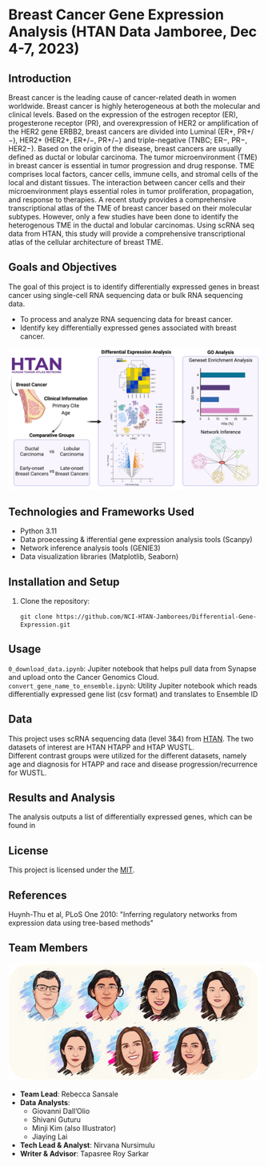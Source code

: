 # Breast Cancer Gene Expression Analysis (HTAN Data Jamboree, Dec 4-7, 2023)

## Introduction

Breast cancer is the leading cause of cancer-related death in women worldwide. Breast cancer is highly heterogeneous at both the molecular and clinical levels. Based on the expression of the estrogen receptor (ER), progesterone receptor (PR), and overexpression of HER2 or amplification of the HER2 gene ERBB2, breast cancers are divided into Luminal (ER+, PR+/−), HER2+ (HER2+, ER+/−, PR+/−) and triple-negative (TNBC; ER−, PR−, HER2−). Based on the origin of the disease, breast cancers are usually defined as ductal or lobular carcinoma. 
The tumor microenvironment (TME) in breast cancer is essential in tumor progression and drug response. TME comprises local factors, cancer cells, immune cells, and stromal cells of the local and distant tissues. The interaction between cancer cells and their microenvironment plays essential roles in tumor proliferation, propagation, and response to therapies. A recent study provides a comprehensive transcriptional atlas of the TME of breast cancer based on their molecular subtypes. However, only a few studies have been done to identify the heterogenous TME in the ductal and lobular carcinomas. 
Using scRNA seq data from HTAN, this study will provide a comprehensive transcriptional atlas of the cellular architecture of breast TME.




## Goals and Objectives
The goal of this project is to identify differentially expressed genes in breast cancer using single-cell RNA sequencing data or bulk RNA sequencing data.  
- To process and analyze RNA sequencing data for breast cancer.
- Identify key differentially expressed genes associated with breast cancer.

![overall_figure](assets/overall_figure.png)

## Technologies and Frameworks Used
- Python 3.11
- Data proecessing & ifferential gene expression analysis tools (Scanpy)
- Network inference analysis tools (GENIE3)
- Data visualization libraries (Matplotlib, Seaborn)

## Installation and Setup
1. Clone the repository:
   ```
   git clone https://github.com/NCI-HTAN-Jamborees/Differential-Gene-Expression.git
   ```

## Usage
`0_download_data.ipynb`: Jupiter notebook that helps pull data from Synapse and upload onto the Cancer Genomics Cloud.
`convert_gene_name_to_ensemble.ipynb`: Utility Jupiter notebook which reads differentially expressed gene list (csv format) and translates to Ensemble ID

## Data
This project uses scRNA sequencing data (level 3&4) from [HTAN](https://humantumoratlas.org/). The two datasets of interest are HTAN HTAPP and HTAP WUSTL.  
Different contrast groups were utilized for the different datasets, namely age and diagnosis for HTAPP and race and disease progression/recurrence for WUSTL.

## Results and Analysis
The analysis outputs a list of differentially expressed genes, which can be found in 

## License
This project is licensed under the [MIT](https://github.com/NCI-HTAN-Jamborees/Differential-Gene-Expression/blob/main/LICENSE).

## References

Huynh-Thu et al, PLoS One 2010: "Inferring regulatory networks from expression data using tree-based methods"

## Team Members
![team_figure](assets/team.png)

- **Team Lead**: Rebecca Sansale
- **Data Analysts**:
  - Giovanni Dall’Olio
  - Shivani Guturu
  - Minji Kim (also Illustrator)
  - Jiaying Lai
- **Tech Lead & Analyst**: Nirvana Nursimulu
- **Writer & Advisor**: Tapasree Roy Sarkar
